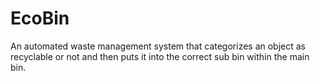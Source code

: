 # EcoBin
An automated waste management system that categorizes an object as recyclable or not and then 
puts it into the correct sub bin within the main bin.  
